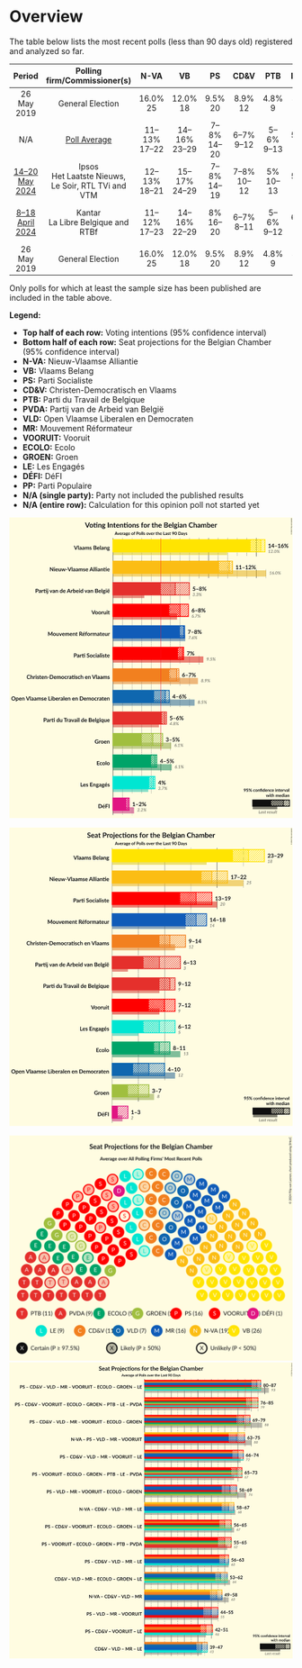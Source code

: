 # Overview

The table below lists the most recent polls (less than 90 days old) registered and analyzed so far.

| Period     | Polling firm/Commissioner(s) | N-VA | VB | PS | CD&V | PTB | PVDA | VLD | MR | VOORUIT | ECOLO | GROEN | LE | DÉFI | PP |
|:----------:|:----------------------------:|:--:|:--:|:--:|:--:|:--:|:--:|:--:|:--:|:--:|:--:|:--:|:--:|:--:|:--:|
| 26 May 2019 | General Election | 16.0% <br> 25 | 12.0% <br> 18 | 9.5% <br> 20 | 8.9% <br> 12 | 4.8% <br> 9 | 3.3% <br> 3 | 8.5% <br> 12 | 7.6% <br> 14 | 6.7% <br> 9 | 6.1% <br> 13 | 6.1% <br> 8 | 3.7% <br> 5 | 2.2% <br> 2 | 1.1% <br> 0 |
| N/A | [Poll Average](average.html) | 11–13% <br> 17–22 | 14–16% <br> 23–29 | 7–8% <br> 14–20 | 6–7% <br> 9–12 | 5–6% <br> 9–13 | 5–8% <br> 6–13 | 4–6% <br> 5–10 | 7–8% <br> 14–19 | 6–9% <br> 8–14 | 3% <br> 4–11 | 3–4% <br> 3–5 | 4% <br> 6–13 | 1–2% <br> 1–2 | N/A <br> N/A |
| [14–20 May 2024](2024-05-20-Ipsos.html) | Ipsos <br> Het Laatste Nieuws, Le Soir, RTL TVi and VTM | 12–13% <br> 18–21 | 15–17% <br> 24–29 | 7–8% <br> 14–19 | 7–8% <br> 10–12 | 5% <br> 10–13 | 5–6% <br> 5–8 | 4–6% <br> 5–8 | 8% <br> 15–20 | 8–9% <br> 11–14 | 3% <br> 4–8 | 3–4% <br> 3–5 | 5–6% <br> 9–13 | 1–2% <br> 1–3 | N/A <br> N/A |
| [8–18 April 2024](2024-04-18-Kantar.html) | Kantar <br> La Libre Belgique and RTBf | 11–12% <br> 17–23 | 14–16% <br> 22–29 | 8% <br> 16–20 | 6–7% <br> 8–11 | 5–6% <br> 9–12 | 6–8% <br> 8–13 | 5–6% <br> 6–10 | 7–8% <br> 14–18 | 6–8% <br> 7–12 | 4–5% <br> 9–12 | 3–4% <br> 2–5 | 4% <br> 5–10 | 1–2% <br> 1–2 | N/A <br> N/A |
| 26 May 2019 | General Election | 16.0% <br> 25 | 12.0% <br> 18 | 9.5% <br> 20 | 8.9% <br> 12 | 4.8% <br> 9 | 3.3% <br> 3 | 8.5% <br> 12 | 7.6% <br> 14 | 6.7% <br> 9 | 6.1% <br> 13 | 6.1% <br> 8 | 3.7% <br> 5 | 2.2% <br> 2 | 1.1% <br> 0 |

Only polls for which at least the sample size has been published are included in the table above.

**Legend:**
+ **Top half of each row:** Voting intentions (95% confidence interval)
+ **Bottom half of each row:** Seat projections for the Belgian Chamber (95% confidence interval)
+ **N-VA:** Nieuw-Vlaamse Alliantie
+ **VB:** Vlaams Belang
+ **PS:** Parti Socialiste
+ **CD&V:** Christen-Democratisch en Vlaams
+ **PTB:** Parti du Travail de Belgique
+ **PVDA:** Partij van de Arbeid van België
+ **VLD:** Open Vlaamse Liberalen en Democraten
+ **MR:** Mouvement Réformateur
+ **VOORUIT:** Vooruit
+ **ECOLO:** Ecolo
+ **GROEN:** Groen
+ **LE:** Les Engagés
+ **DÉFI:** DéFI
+ **PP:** Parti Populaire
+ **N/A (single party):** Party not included the published results
+ **N/A (entire row):** Calculation for this opinion poll not started yet


![Graph with voting intentions not yet produced](average.png "Voting Intentions")

![Graph with seats not yet produced](average-seats.png "Seats")

![Graph with seating plan not yet produced](average-seating-plan.png "Seating Plan")
![Graph with coalitions seats not yet produced](average-coalitions-seats.png "Coalitions Seats")
